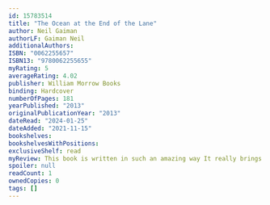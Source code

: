 ```yaml
---
id: 15783514
title: "The Ocean at the End of the Lane"
author: Neil Gaiman
authorLF: Gaiman Neil
additionalAuthors: 
ISBN: "0062255657"
ISBN13: "9780062255655"
myRating: 5
averageRating: 4.02
publisher: William Morrow Books
binding: Hardcover
numberOfPages: 181
yearPublished: "2013"
originalPublicationYear: "2013"
dateRead: "2024-01-25"
dateAdded: "2021-11-15"
bookshelves: 
bookshelvesWithPositions: 
exclusiveShelf: read
myReview: This book is written in such an amazing way It really brings that sense of being a child and seeing the world through those eyes The feeling of being in this massive world but only being able to understand it from your limited perspective I still wonder whether all those things actually happened or they were just the boys was of dealing with everything that happened to him brbrIt feels like a fairy tale but with very adult themes It really goes a long way to display the casual cruelty of the adult world and the purity of childhood All told through these fantastic and mystical events I have no better way of saying it But I loved it
spoiler: null
readCount: 1
ownedCopies: 0
tags: []
---
```


